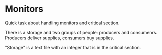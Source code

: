 # Monitors

Quick task about handling monitors and critical section.

There is a storage and two groups of people: producers and consumenrs.
Producers deliver supplies, consumers buy supplies.

"Storage" is a text file with an integer that is in the critical section.
